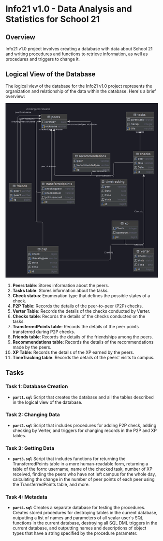 # Info21 v1.0 - Data Analysis and Statistics for School 21

## Overview
Info21 v1.0 project involves creating a database with data about School 21 and writing procedures and functions to retrieve information, as well as procedures and triggers to change it.

## Logical View of the Database
The logical view of the database for the Info21 v1.0 project represents the organization and relationship of the data within the database. Here's a brief overview:

![Info21 v1.0](images/info21.png)

1. **Peers table**: Stores information about the peers.
2. **Tasks table**: Stores information about the tasks.
3. **Check status**: Enumeration type that defines the possible states of a check.
4. **P2P Table**: Records the details of the peer-to-peer (P2P) checks.
5. **Verter Table**: Records the details of the checks conducted by Verter.
6. **Checks table**: Records the details of the checks conducted on the tasks.
7. **TransferredPoints table**: Records the details of the peer points transferred during P2P checks.
8. **Friends table**: Records the details of the friendships among the peers.
9. **Recommendations table**: Records the details of the recommendations made by the peers.
10. **XP Table**: Records the details of the XP earned by the peers.
11. **TimeTracking table**: Records the details of the peers' visits to campus.

## Tasks

### Task 1: Database Creation
- **`part1.sql`** Script that creates the database and all the tables described 
  in the 
  logical view of the database.

### Task 2: Changing Data
- **`part2.sql`** Script that includes procedures for adding P2P check, 
  adding checking by Verter, and triggers for changing records in the P2P and XP tables.

### Task 3: Getting Data
- **`part3.sql`** Script that includes functions for returning the 
  TransferredPoints table in a more human-readable form, returning a table of the form: username, name of the checked task, number of XP received, finding the peers who have not left campus for the whole day, calculating the change in the number of peer points of each peer using the TransferredPoints table, and more.

### Task 4: Metadata
- **`part4.sql`**  Creates a separate database for testing the procedures. 
  Creates stored procedures for destroying tables in the current database, 
  outputting a list of names and parameters of all scalar user's SQL functions in the current database, destroying all SQL DML triggers in the current database, and outputting names and descriptions of object types that have a string specified by the procedure parameter.